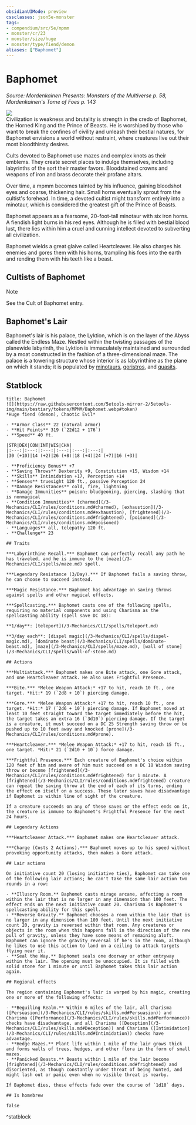 ```yaml
---
obsidianUIMode: preview
cssclasses: json5e-monster
tags:
- compendium/src/5e/mpmm
- monster/cr/23
- monster/size/huge
- monster/type/fiend/demon
aliases: ["Baphomet"]
---
```

# Baphomet
*Source: Mordenkainen Presents: Monsters of the Multiverse p. 58, Mordenkainen's Tome of Foes p. 143*  

![](https://raw.githubusercontent.com/5etools-mirror-2/5etools-img/main/bestiary/MPMM/Baphomet.webp#right)  
Civilization is weakness and brutality is strength in the credo of Baphomet, the Horned King and the Prince of Beasts. He is worshiped by those who want to break the confines of civility and unleash their bestial natures, for Baphomet envisions a world without restraint, where creatures live out their most bloodthirsty desires.

Cults devoted to Baphomet use mazes and complex knots as their emblems. They create secret places to indulge themselves, including labyrinths of the sort their master favors. Bloodstained crowns and weapons of iron and brass decorate their profane altars.

Over time, a mpmm becomes tainted by his influence, gaining bloodshot eyes and coarse, thickening hair. Small horns eventually sprout from the cultist's forehead. In time, a devoted cultist might transform entirely into a minotaur, which is considered the greatest gift of the Prince of Beasts.

Baphomet appears as a fearsome, 20-foot-tall minotaur with six iron horns. A fiendish light burns in his red eyes. Although he is filled with bestial blood lust, there lies within him a cruel and cunning intellect devoted to subverting all civilization.

Baphomet wields a great glaive called Heartcleaver. He also charges his enemies and gores them with his horns, trampling his foes into the earth and rending them with his teeth like a beast.

## Cultists of Baphomet

> [!note]
> See the Cult of Baphomet entry.

## Baphomet's Lair

Baphomet's lair is his palace, the Lyktion, which is on the layer of the Abyss called the Endless Maze. Nestled within the twisting passages of the planewide labyrinth, the Lyktion is immaculately maintained and surrounded by a moat constructed in the fashion of a three-dimensional maze. The palace is a towering structure whose interior is as labyrinthine as the plane on which it stands; it is populated by [minotaurs](/3-Mechanics/CLI/bestiary/monstrosity/minotaur.md), [goristros](/3-Mechanics/CLI/bestiary/fiend/goristro.md), and [quasits](/3-Mechanics/CLI/bestiary/fiend/quasit.md).


## Statblock

```ad-statblock
title: Baphomet
![](https://raw.githubusercontent.com/5etools-mirror-2/5etools-img/main/bestiary/tokens/MPMM/Baphomet.webp#token)
*Huge fiend (demon), Chaotic Evil*

- **Armor Class** 22 (natural armor)
- **Hit Points** 319 (`22d12 + 176`) 
- **Speed** 40 ft.

|STR|DEX|CON|INT|WIS|CHA|
|:---:|:---:|:---:|:---:|:---:|:---:|
|30 (+10)|14 (+2)|26 (+8)|18 (+4)|24 (+7)|16 (+3)|

- **Proficiency Bonus** +7
- **Saving Throws** Dexterity +9, Constitution +15, Wisdom +14
- **Skills** Intimidation +17, Perception +14
- **Senses** truesight 120 ft., passive Perception 24
- **Damage Resistances** cold, fire, lightning
- **Damage Immunities** poison; bludgeoning, piercing, slashing that is nonmagical
- **Condition Immunities** [charmed](/3-Mechanics/CLI/rules/conditions.md#charmed), [exhaustion](/3-Mechanics/CLI/rules/conditions.md#exhaustion), [frightened](/3-Mechanics/CLI/rules/conditions.md#frightened), [poisoned](/3-Mechanics/CLI/rules/conditions.md#poisoned)
- **Languages** all, telepathy 120 ft.
- **Challenge** 23

## Traits

***Labyrinthine Recall.*** Baphomet can perfectly recall any path he has traveled, and he is immune to the [maze](/3-Mechanics/CLI/spells/maze.md) spell.

***Legendary Resistance (3/Day).*** If Baphomet fails a saving throw, he can choose to succeed instead.

***Magic Resistance.*** Baphomet has advantage on saving throws against spells and other magical effects.

***Spellcasting.*** Baphomet casts one of the following spells, requiring no material components and using Charisma as the spellcasting ability (spell save DC 18):

**1/day**: [teleport](/3-Mechanics/CLI/spells/teleport.md)

**3/day each**: [dispel magic](/3-Mechanics/CLI/spells/dispel-magic.md), [dominate beast](/3-Mechanics/CLI/spells/dominate-beast.md), [maze](/3-Mechanics/CLI/spells/maze.md), [wall of stone](/3-Mechanics/CLI/spells/wall-of-stone.md)

## Actions

***Multiattack.*** Baphomet makes one Bite attack, one Gore attack, and one Heartcleaver attack. He also uses Frightful Presence.

***Bite.*** *Melee Weapon Attack:* +17 to hit, reach 10 ft., one target. *Hit:* 19 (`2d8 + 10`) piercing damage.

***Gore.*** *Melee Weapon Attack:* +17 to hit, reach 10 ft., one target. *Hit:* 17 (`2d6 + 10`) piercing damage. If Baphomet moved at least 10 feet straight toward the target immediately before the hit, the target takes an extra 16 (`3d10`) piercing damage. If the target is a creature, it must succeed on a DC 25 Strength saving throw or be pushed up to 10 feet away and knocked [prone](/3-Mechanics/CLI/rules/conditions.md#prone).

***Heartcleaver.*** *Melee Weapon Attack:* +17 to hit, reach 15 ft., one target. *Hit:* 21 (`2d10 + 10`) force damage.

***Frightful Presence.*** Each creature of Baphomet's choice within 120 feet of him and aware of him must succeed on a DC 18 Wisdom saving throw or become [frightened](/3-Mechanics/CLI/rules/conditions.md#frightened) for 1 minute. A [frightened](/3-Mechanics/CLI/rules/conditions.md#frightened) creature can repeat the saving throw at the end of each of its turns, ending the effect on itself on a success. These later saves have disadvantage if Baphomet is within line of sight of the creature.

If a creature succeeds on any of these saves or the effect ends on it, the creature is immune to Baphomet's Frightful Presence for the next 24 hours.

## Legendary Actions

***Heartcleaver Attack.*** Baphomet makes one Heartcleaver attack.

***Charge (Costs 2 Actions).*** Baphomet moves up to his speed without provoking opportunity attacks, then makes a Gore attack.

## Lair actions

On initiative count 20 (losing initiative ties), Baphomet can take one of the following lair actions; he can't take the same lair action two rounds in a row:

- **Illusory Room.** Baphomet casts mirage arcane, affecting a room within the lair that is no larger in any dimension than 100 feet. The effect ends on the next initiative count 20. Charisma is Baphomet's spellcasting ability for this spell.  
- **Reverse Gravity.** Baphomet chooses a room within the lair that is no larger in any dimension than 100 feet. Until the next initiative count 20, gravity is reversed within that room. Any creatures or objects in the room when this happens fall in the direction of the new pull of gravity, unless they have some means of remaining aloft. Baphomet can ignore the gravity reversal if he's in the room, although he likes to use this action to land on a ceiling to attack targets flying near it.  
- **Seal the Way.** Baphomet seals one doorway or other entryway within the lair. The opening must be unoccupied. It is filled with solid stone for 1 minute or until Baphomet takes this lair action again.  

## Regional effects

The region containing Baphomet's lair is warped by his magic, creating one or more of the following effects:

- **Beguiling Realm.** Within 6 miles of the lair, all Charisma ([Persuasion](/3-Mechanics/CLI/rules/skills.md#Persuasion)) and Charisma ([Performance](/3-Mechanics/CLI/rules/skills.md#Performance)) checks have disadvantage, and all Charisma ([Deception](/3-Mechanics/CLI/rules/skills.md#Deception)) and Charisma ([Intimidation](/3-Mechanics/CLI/rules/skills.md#Intimidation)) checks have advantage.  
- **Hedge Mazes.** Plant life within 1 mile of the lair grows thick and forms walls of trees, hedges, and other flora in the form of small mazes.  
- **Panicked Beasts.** Beasts within 1 mile of the lair become [frightened](/3-Mechanics/CLI/rules/conditions.md#frightened) and disoriented, as though constantly under threat of being hunted, and might lash out or panic even when no visible threat is nearby.  

If Baphomet dies, these effects fade over the course of `1d10` days.

## Is homebrew

false
```
^statblock